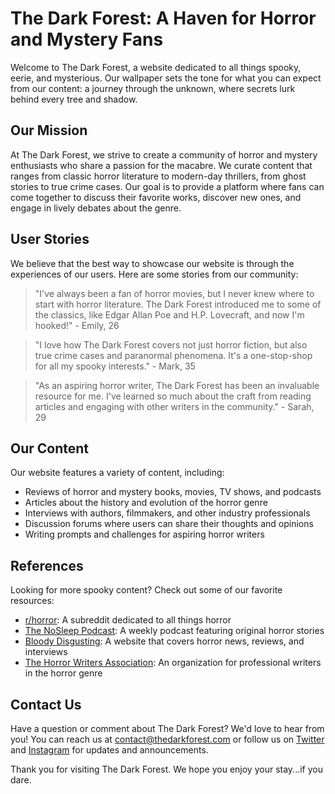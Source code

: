 <!--
Write me content for website with wallpaper which alt text is:

"A dark and moody forest with a hidden path for a horror or mystery website"

The name/title of the page should not be 1:1 copy of the alt text but rather a real content of the website which is using this wallpaper.

- Use markdown format 
- Start with the heading
- The content should look like a real website 
- Include real sections like references, contact, user stories, etc. use things relevant to the page purpose.
- Feel free to use structure like headings, bullets, numbering, blockquotes, paragraphs, horizontal lines, etc.
- You can use formatting like bold or _italic_
- You can include UTF-8 emojis
- Links should be only #hash anchors (and you can refer to the document itself)
- Do not include images
-->

<!--font:Cormorant Garamond-->

# The Dark Forest: A Haven for Horror and Mystery Fans

Welcome to The Dark Forest, a website dedicated to all things spooky, eerie, and mysterious. Our wallpaper sets the tone for what you can expect from our content: a journey through the unknown, where secrets lurk behind every tree and shadow.

## Our Mission

At The Dark Forest, we strive to create a community of horror and mystery enthusiasts who share a passion for the macabre. We curate content that ranges from classic horror literature to modern-day thrillers, from ghost stories to true crime cases. Our goal is to provide a platform where fans can come together to discuss their favorite works, discover new ones, and engage in lively debates about the genre.

## User Stories

We believe that the best way to showcase our website is through the experiences of our users. Here are some stories from our community:

> "I've always been a fan of horror movies, but I never knew where to start with horror literature. The Dark Forest introduced me to some of the classics, like Edgar Allan Poe and H.P. Lovecraft, and now I'm hooked!" - Emily, 26

> "I love how The Dark Forest covers not just horror fiction, but also true crime cases and paranormal phenomena. It's a one-stop-shop for all my spooky interests." - Mark, 35

> "As an aspiring horror writer, The Dark Forest has been an invaluable resource for me. I've learned so much about the craft from reading articles and engaging with other writers in the community." - Sarah, 29

## Our Content

Our website features a variety of content, including:

- Reviews of horror and mystery books, movies, TV shows, and podcasts
- Articles about the history and evolution of the horror genre
- Interviews with authors, filmmakers, and other industry professionals
- Discussion forums where users can share their thoughts and opinions
- Writing prompts and challenges for aspiring horror writers

## References

Looking for more spooky content? Check out some of our favorite resources:

- [r/horror](#): A subreddit dedicated to all things horror
- [The NoSleep Podcast](#): A weekly podcast featuring original horror stories
- [Bloody Disgusting](#): A website that covers horror news, reviews, and interviews
- [The Horror Writers Association](#): An organization for professional writers in the horror genre

## Contact Us

Have a question or comment about The Dark Forest? We'd love to hear from you! You can reach us at [contact@thedarkforest.com](mailto:contact@thedarkforest.com) or follow us on [Twitter](#) and [Instagram](#) for updates and announcements.

Thank you for visiting The Dark Forest. We hope you enjoy your stay...if you dare.
